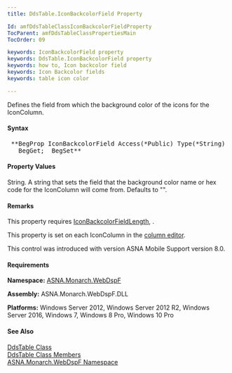 ```yaml
---
title: DdsTable.IconBackcolorField Property

Id: amfDdsTableClassIconBackcolorFieldProperty
TocParent: amfDdsTableClassPropertiesMain
TocOrder: 09

keywords: IconBackcolorField property
keywords: DdsTable.IconBackcolorField property
keywords: how to, Icon backcolor field
keywords: Icon Backcolor fields
keywords: table icon color

---
```


Defines the field from which the background color of the icons for the IconColumn.

#### Syntax
<pre class="prettyprint"> **BegProp IconBackcolorField Access(*Public) Type(*String)
   BegGet;  BegSet** </pre>

#### Property Values
String. A string that sets the field that the background color name or hex code for the IconColumn will come from. Defaults to "".

#### Remarks
This property requires [IconBackcolorFieldLength](amfDdsTableClassIconBackcolorFieldLengthProperty.html), . 

This property is set on each IconColumn in the [column editor](amfUnderColumnsList.html).

This control was introduced with version ASNA Mobile Support version 8.0.

#### Requirements
**Namespace:** [ASNA.Monarch.WebDspF](amfWebDspFNamespace.html)

**Assembly:** ASNA.Monarch.WebDspF.DLL

**Platforms:** Windows Server 2012, Windows Server 2012 R2, Windows Server 2016, Windows 7, Windows 8 Pro, Windows 10 Pro

#### See Also
[ DdsTable Class](amfDdsTableClass.html) <br /> [ DdsTable Class Members](amfDdsTableClassMembers.html) <br /> [ ASNA.Monarch.WebDspF Namespace](amfWebDspFNamespace.html) 
